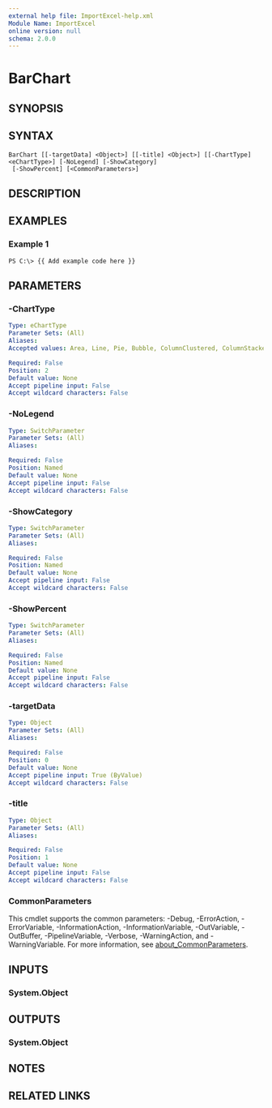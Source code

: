 ```yaml
---
external help file: ImportExcel-help.xml
Module Name: ImportExcel
online version: null
schema: 2.0.0
---
```


# BarChart

## SYNOPSIS

## SYNTAX

```text
BarChart [[-targetData] <Object>] [[-title] <Object>] [[-ChartType] <eChartType>] [-NoLegend] [-ShowCategory]
 [-ShowPercent] [<CommonParameters>]
```

## DESCRIPTION

## EXAMPLES

### Example 1

```text
PS C:\> {{ Add example code here }}
```

## PARAMETERS

### -ChartType

```yaml
Type: eChartType
Parameter Sets: (All)
Aliases:
Accepted values: Area, Line, Pie, Bubble, ColumnClustered, ColumnStacked, ColumnStacked100, ColumnClustered3D, ColumnStacked3D, ColumnStacked1003D, BarClustered, BarStacked, BarStacked100, BarClustered3D, BarStacked3D, BarStacked1003D, LineStacked, LineStacked100, LineMarkers, LineMarkersStacked, LineMarkersStacked100, PieOfPie, PieExploded, PieExploded3D, BarOfPie, XYScatterSmooth, XYScatterSmoothNoMarkers, XYScatterLines, XYScatterLinesNoMarkers, AreaStacked, AreaStacked100, AreaStacked3D, AreaStacked1003D, DoughnutExploded, RadarMarkers, RadarFilled, Surface, SurfaceWireframe, SurfaceTopView, SurfaceTopViewWireframe, Bubble3DEffect, StockHLC, StockOHLC, StockVHLC, StockVOHLC, CylinderColClustered, CylinderColStacked, CylinderColStacked100, CylinderBarClustered, CylinderBarStacked, CylinderBarStacked100, CylinderCol, ConeColClustered, ConeColStacked, ConeColStacked100, ConeBarClustered, ConeBarStacked, ConeBarStacked100, ConeCol, PyramidColClustered, PyramidColStacked, PyramidColStacked100, PyramidBarClustered, PyramidBarStacked, PyramidBarStacked100, PyramidCol, XYScatter, Radar, Doughnut, Pie3D, Line3D, Column3D, Area3D

Required: False
Position: 2
Default value: None
Accept pipeline input: False
Accept wildcard characters: False
```

### -NoLegend

```yaml
Type: SwitchParameter
Parameter Sets: (All)
Aliases:

Required: False
Position: Named
Default value: None
Accept pipeline input: False
Accept wildcard characters: False
```

### -ShowCategory

```yaml
Type: SwitchParameter
Parameter Sets: (All)
Aliases:

Required: False
Position: Named
Default value: None
Accept pipeline input: False
Accept wildcard characters: False
```

### -ShowPercent

```yaml
Type: SwitchParameter
Parameter Sets: (All)
Aliases:

Required: False
Position: Named
Default value: None
Accept pipeline input: False
Accept wildcard characters: False
```

### -targetData

```yaml
Type: Object
Parameter Sets: (All)
Aliases:

Required: False
Position: 0
Default value: None
Accept pipeline input: True (ByValue)
Accept wildcard characters: False
```

### -title

```yaml
Type: Object
Parameter Sets: (All)
Aliases:

Required: False
Position: 1
Default value: None
Accept pipeline input: False
Accept wildcard characters: False
```

### CommonParameters

This cmdlet supports the common parameters: -Debug, -ErrorAction, -ErrorVariable, -InformationAction, -InformationVariable, -OutVariable, -OutBuffer, -PipelineVariable, -Verbose, -WarningAction, and -WarningVariable. For more information, see [about\_CommonParameters](http://go.microsoft.com/fwlink/?LinkID=113216).

## INPUTS

### System.Object

## OUTPUTS

### System.Object

## NOTES

## RELATED LINKS

